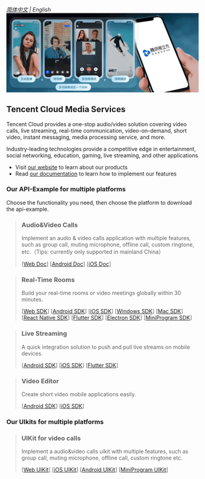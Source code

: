 _[简体中文](https://github.com/LiteAVSDK/.github/blob/main/profile/README.zh.md) | English_
![Tencent Cloud Media Service Scene](https://github.com/LiteAVSDK/.github/blob/main/profile/doc/images/scene.jpg)

## Tencent Cloud Media Services 

Tencent Cloud provides a one-stop audio/video solution covering video calls, live streaming, real-time communication, video-on-demand, short video, instant messaging, media processing service, and more. 

Industry-leading technologies provide a competitive edge in entertainment, social networking, education, gaming, live streaming, and other applications

- Visit [our website](https://www.tencentcloud.com/products/media/) to learn about our products
- Read [our documentation](https://www.tencentcloud.com/document/product/647/39386) to learn how to implement our features

### Our API-Example for multiple platforms

Choose the functionality you need, then choose the platform to download the api-example.

> ### Audio&Video Calls
>
> Implement an audio & video calls application with multiple features, such as group call, muting microphone, offline call, custom ringtone, etc.（Tips: currently only supported in mainland China）
> 
> [[Web Doc](https://cloud.tencent.com/document/product/1640/80002)]
[[Android Doc](https://cloud.tencent.com/document/product/1640/79992)]
[[iOS Doc](https://cloud.tencent.com/document/product/1640/79998)]


> ### Real-Time Rooms 
>
> Build your real-time rooms or video meetings globally within 30 minutes. 
> 
> [[Web SDK](https://github.com/LiteAVSDK/TRTC_Web)]
[[Android SDK](https://github.com/LiteAVSDK/TRTC_Android)]
[[iOS SDK](https://github.com/LiteAVSDK/TRTC_iOS)]
[[Windows SDK](https://github.com/LiteAVSDK/TRTC_Windows)]
[[Mac SDK](https://github.com/LiteAVSDK/TRTC_Mac)]
[[React Native SDK](https://github.com/LiteAVSDK/TRTC_ReactNative)]
[[Flutter SDK](https://github.com/LiteAVSDK/TRTC_Flutter)]
[[Electron SDK](https://github.com/LiteAVSDK/TRTC_Electron)]
[[MiniProgram SDK](https://github.com/LiteAVSDK/Live_WXMini)]

> ### Live Streaming
>
> A quick integration solution to push and pull live streams on mobile devices.
>
> [[Android SDK](https://github.com/LiteAVSDK/Live_Android)]
> [[iOS SDK](https://github.com/LiteAVSDK/Live_iOS)]
> [[Flutter SDK](https://github.com/LiteAVSDK/Live_Flutter)]

> ### Video Editor
>
> Create short video mobile applications easily.
>
>[[Android SDK](https://github.com/LiteAVSDK/UGSV_Android)]
> [[iOS SDK](https://github.com/LiteAVSDK/UGSV_iOS)]


### Our UIkits for multiple platforms

> ### UIKit for video calls
>
> Implement a audio&video calls uikit with multiple features, such as group call, muting microphone, offline call, custom ringtone etc.
> 
> [[Web UIKit](https://github.com/tencentyun/TUICallKit/tree/main/Web)]
[[iOS UIKit](https://github.com/tencentyun/TUICallKit/tree/main/iOS)]
[[Android UIKit](https://github.com/tencentyun/TUICallKit/tree/main/Android)]
[[MiniProgram UIKit](https://github.com/tencentyun/TUICallKit/tree/main/MiniProgram)]
